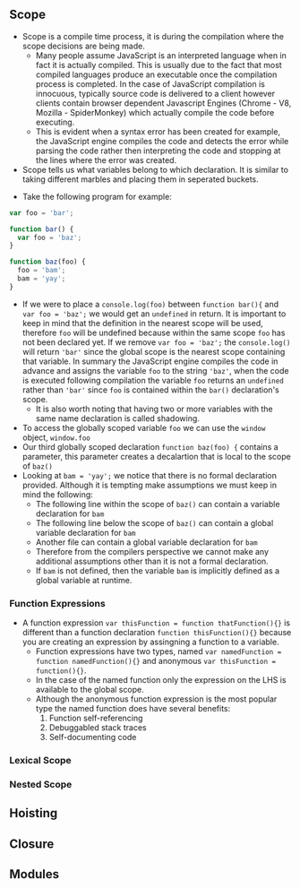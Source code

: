 ## Scope

- Scope is a compile time process, it is during the compilation where the scope decisions are being made.
  - Many people assume JavaScript is an interpreted language when in fact it is actually compiled. This is usually due to the fact that most compiled languages produce an executable once the compilation process is completed. In the case of JavaScript compilation is innocuous, typically source code is delivered to a client however clients contain browser dependent Javascript Engines (Chrome - V8, Mozilla - SpiderMonkey) which actually compile the code before executing.
  - This is evident when a syntax error has been created for example, the JavaScript engine compiles the code and detects the error while parsing the code rather then interpreting the code and stopping at the lines where the error was created.
- Scope tells us what variables belong to which declaration. It is similar to taking different marbles and placing them in seperated buckets.

* Take the following program for example:

```js
var foo = 'bar';

function bar() {
  var foo = 'baz';
}

function baz(foo) {
  foo = 'bam';
  bam = 'yay';
}
```

- If we were to place a `console.log(foo)` between `function bar(){` and `var foo = 'baz';` we would get an `undefined` in return. It is important to keep in mind that the definition in the nearest scope will be used, therefore `foo` will be undefined because within the same scope `foo` has not been declared yet. If we remove `var foo = 'baz';` the `console.log()` will return `'bar'` since the global scope is the nearest scope containing that variable. In summary the JavaScript engine compiles the code in advance and assigns the variable `foo` to the string `'baz'`, when the code is executed following compilation the variable `foo` returns an `undefined` rather than `'bar'` since `foo` is contained within the `bar()` declaration's scope.
  - It is also worth noting that having two or more variables with the same name declaration is called shadowing.
- To access the globally scoped variable `foo` we can use the `window` object, `window.foo`
- Our third globally scoped declaration `function baz(foo) {` contains a parameter, this parameter creates a decalartion that is local to the scope of `baz()`
- Looking at `bam = 'yay';` we notice that there is no formal declaration provided. Although it is tempting make assumptions we must keep in mind the following:
  - The following line within the scope of `baz()` can contain a variable declaration for `bam`
  - The following line below the scope of `baz()` can contain a global variable declaration for `bam`
  - Another file can contain a global variable declaration for `bam`
  - Therefore from the compilers perspective we cannot make any additional assumptions other than it is not a formal declaration.
  - If `bam` is not defined, then the variable `bam` is implicitly defined as a global variable at runtime.

### Function Expressions

- A function expression `var thisFunction = function thatFunction(){}` is different than a function declaration `function thisFunction(){}` because you are creating an expression by assingning a function to a variable.
  - Function expressions have two types, named `var namedFunction = function namedFunction(){}` and anonymous `var thisFunction = function(){}`.
  - In the case of the named function only the expression on the LHS is available to the global scope.
  - Although the anonymous function expression is the most popular type the named function does have several benefits:
    1. Function self-referencing
    2. Debuggabled stack traces
    3. Self-documenting code

### Lexical Scope

### Nested Scope

## Hoisting

## Closure

## Modules
